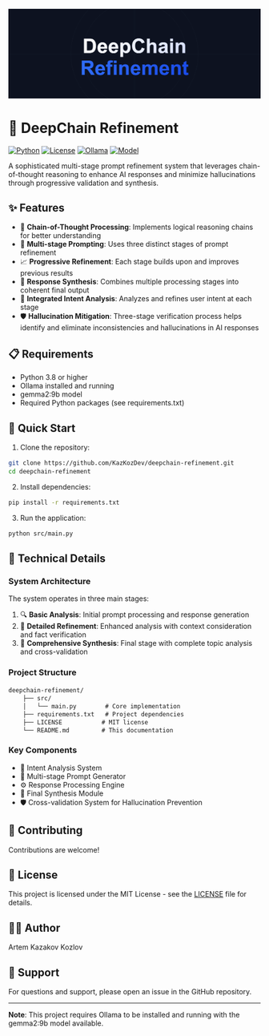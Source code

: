 ![Description of the image](https://github.com/kazkozdev/deepchain-refinement/blob/main/project-banner.png)

# 🧠 DeepChain Refinement

[![Python](https://img.shields.io/badge/Python-3.8+-blue.svg)](https://www.python.org)
[![License](https://img.shields.io/badge/License-MIT-green.svg)](LICENSE)
[![Ollama](https://img.shields.io/badge/Ollama-Compatible-orange.svg)](https://ollama.ai)
[![Model](https://img.shields.io/badge/Model-gemma2:9b-purple.svg)](https://ollama.ai)

A sophisticated multi-stage prompt refinement system that leverages chain-of-thought reasoning to enhance AI responses and minimize hallucinations through progressive validation and synthesis.

## ✨ Features

- 🔄 **Chain-of-Thought Processing**: Implements logical reasoning chains for better understanding
- 🎯 **Multi-stage Prompting**: Uses three distinct stages of prompt refinement
- 📈 **Progressive Refinement**: Each stage builds upon and improves previous results
- 🔄 **Response Synthesis**: Combines multiple processing stages into coherent final output
- 🎯 **Integrated Intent Analysis**: Analyzes and refines user intent at each stage
- 🛡️ **Hallucination Mitigation**: Three-stage verification process helps identify and eliminate inconsistencies and hallucinations in AI responses

## 📋 Requirements

- Python 3.8 or higher
- Ollama installed and running
- gemma2:9b model
- Required Python packages (see requirements.txt)

## 🚀 Quick Start

1. Clone the repository:
```bash
git clone https://github.com/KazKozDev/deepchain-refinement.git
cd deepchain-refinement
```

2. Install dependencies:
```bash
pip install -r requirements.txt
```

3. Run the application:
```bash
python src/main.py
```

## 🔧 Technical Details

### System Architecture

The system operates in three main stages:
1. 🔍 **Basic Analysis**: Initial prompt processing and response generation
2. 🔎 **Detailed Refinement**: Enhanced analysis with context consideration and fact verification
3. 🎯 **Comprehensive Synthesis**: Final stage with complete topic analysis and cross-validation

### Project Structure
```
deepchain-refinement/
    ├── src/
    │   └── main.py        # Core implementation
    ├── requirements.txt   # Project dependencies
    ├── LICENSE           # MIT license
    └── README.md         # This documentation
```

### Key Components

- 🧩 Intent Analysis System
- 🔄 Multi-stage Prompt Generator
- ⚙️ Response Processing Engine
- 🎯 Final Synthesis Module
- 🛡️ Cross-validation System for Hallucination Prevention

## 👥 Contributing

Contributions are welcome! 

## 📄 License

This project is licensed under the MIT License - see the [LICENSE](LICENSE) file for details.

## 👨‍💻 Author

Artem Kazakov Kozlov

## 💬 Support

For questions and support, please open an issue in the GitHub repository.

---

**Note**: This project requires Ollama to be installed and running with the gemma2:9b model available.